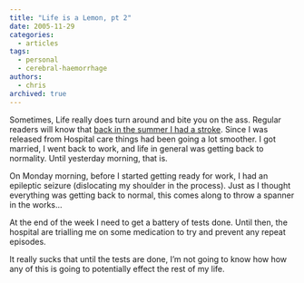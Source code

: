 ```yaml
---
title: "Life is a Lemon, pt 2"
date: 2005-11-29
categories:
  - articles
tags:
  - personal
  - cerebral-haemorrhage
authors:
  - chris
archived: true
---
```


Sometimes, Life really does turn around and bite you on the ass. Regular readers will know that [back in the summer I had a stroke](/blog/life-is-a-lemon/ "Life is a Lemon"). Since I was released from Hospital care things had been going a lot smoother. I got married, I went back to work, and life in general was getting back to normality. Until yesterday morning, that is.

On Monday morning, before I started getting ready for work, I had an epileptic seizure (dislocating my shoulder in the process). Just as I thought everything was getting back to normal, this comes along to throw a spanner in the works…

At the end of the week I need to get a battery of tests done. Until then, the hospital are trialling me on some medication to try and prevent any repeat episodes.

It really sucks that until the tests are done, I’m not going to know how how any of this is going to potentially effect the rest of my life.

